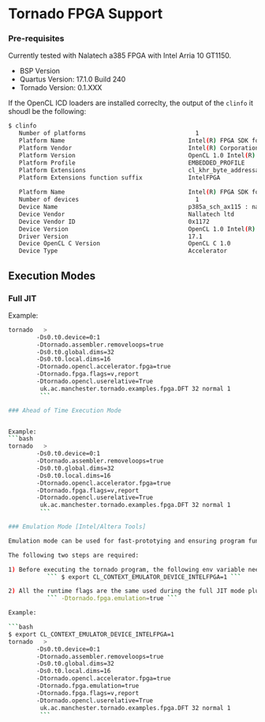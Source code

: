# Tornado FPGA Support #


### Pre-requisites

Currently tested with Nalatech a385 FPGA with Intel Arria 10 GT1150.

* BSP Version
* Quartus Version: 17.1.0 Build 240
* Tornado Version: 0.1.XXX


If the OpenCL ICD loaders are installed correclty, the output of the ```clinfo``` it shoudl be the following:  
```bash
$ clinfo
   Number of platforms                               1
   Platform Name                                   Intel(R) FPGA SDK for OpenCL(TM)
   Platform Vendor                                 Intel(R) Corporation
   Platform Version                                OpenCL 1.0 Intel(R) FPGA SDK for OpenCL(TM), Version 17.1
   Platform Profile                                EMBEDDED_PROFILE
   Platform Extensions                             cl_khr_byte_addressable_store cles_khr_int64 cl_intelfpga_live_object_tracking cl_intelfpga_compiler_mode cl_khr_icd cl_khr_3d_image_writes
   Platform Extensions function suffix             IntelFPGA
 
   Platform Name                                   Intel(R) FPGA SDK for OpenCL(TM)
   Number of devices                                 1
   Device Name                                     p385a_sch_ax115 : nalla_pcie (aclnalla_pcie0)
   Device Vendor                                   Nallatech ltd
   Device Vendor ID                                0x1172
   Device Version                                  OpenCL 1.0 Intel(R) FPGA SDK for OpenCL(TM), Version 17.1
   Driver Version                                  17.1
   Device OpenCL C Version                         OpenCL C 1.0
   Device Type                                     Accelerator
```
## Execution Modes 

### Full JIT 


Example:  

```bash  
tornado   >
        -Ds0.t0.device=0:1  
        -Dtornado.assembler.removeloops=true  
        -Ds0.t0.global.dims=32  
        -Ds0.t0.local.dims=16  
        -Dtornado.opencl.accelerator.fpga=true  
        -Dtornado.fpga.flags=v,report  
        -Dtornado.opencl.userelative=True  
         uk.ac.manchester.tornado.examples.fpga.DFT 32 normal 1  
         ```

### Ahead of Time Execution Mode


Example:  
```bash  
tornado   >
        -Ds0.t0.device=0:1  
        -Dtornado.assembler.removeloops=true  
        -Ds0.t0.global.dims=32  
        -Ds0.t0.local.dims=16  
        -Dtornado.opencl.accelerator.fpga=true  
        -Dtornado.fpga.flags=v,report  
        -Dtornado.opencl.userelative=True  
         uk.ac.manchester.tornado.examples.fpga.DFT 32 normal 1  
         ```

### Emulation Mode [Intel/Altera Tools]

Emulation mode can be used for fast-prototying and ensuring program functional correctness before going through the full JIT process (HLS).

The following two steps are required:

1) Before executing the tornado program, the following env variable needs to be exported:  
           ``` $ export CL_CONTEXT_EMULATOR_DEVICE_INTELFPGA=1 ```

2) All the runtime flags are the same used during the full JIT mode plus the following:  
           ``` -Dtornado.fpga.emulation=true ```

Example:  

```bash 
$ export CL_CONTEXT_EMULATOR_DEVICE_INTELFPGA=1  
tornado   >
        -Ds0.t0.device=0:1  
        -Dtornado.assembler.removeloops=true  
        -Ds0.t0.global.dims=32  
        -Ds0.t0.local.dims=16  
        -Dtornado.opencl.accelerator.fpga=true  
        -Dtornado.fpga.emulation=true  
        -Dtornado.fpga.flags=v,report  
        -Dtornado.opencl.userelative=True  
         uk.ac.manchester.tornado.examples.fpga.DFT 32 normal 1 
         ```
